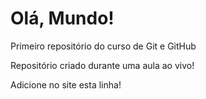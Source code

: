 # Olá, Mundo!
 Primeiro repositório do curso de Git e GitHub

Repositório criado durante uma aula ao vivo!

Adicione no site esta linha!
